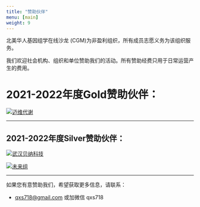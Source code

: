 ```yaml
---
title: "赞助伙伴"
menu: [main]
weight: 9
---
```


北美华人基因组学在线沙龙 (CGM)为非盈利组织，所有成员志愿义务为该组织服务。

我们欢迎社会机构、组织和单位赞助我们的活动。所有赞助经费只用于日常运营产生的费用。

# 2021-2022年度Gold赞助伙伴：

[![迈维代谢](https://imgur.com/8QVlMzz.jpg)](https://www.metware.cn/)

---------------

## 2021-2022年度Silver赞助伙伴：
[![武汉贝纳科技](https://imgur.com/H69jhAT.png)](http://www.benagen.com/)

[![未来组](https://imgur.com/l0GKYOd.png)](https://www.nextomics.cn/)

----------------

如果您有意赞助我们，希望获取更多信息，请联系：
* qxs718@gmail.com 或加微信 qxs718
